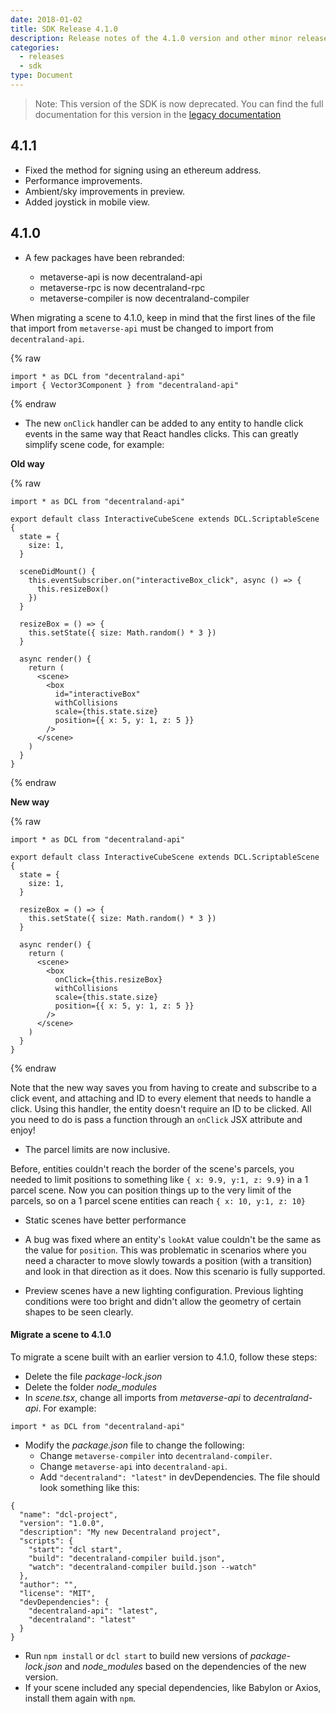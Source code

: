 ```yaml
---
date: 2018-01-02
title: SDK Release 4.1.0
description: Release notes of the 4.1.0 version and other minor releases
categories:
  - releases
  - sdk
type: Document
---
```


> Note: This version of the SDK is now deprecated. You can find the full documentation for this version in the [legacy documentation](https://docs-legacy.decentraland.org/)

## 4.1.1

- Fixed the method for signing using an ethereum address.
- Performance improvements.
- Ambient/sky improvements in preview.
- Added joystick in mobile view.

## 4.1.0

- A few packages have been rebranded:

  - metaverse-api is now decentraland-api
  - metaverse-rpc is now decentraland-rpc
  - metaverse-compiler is now decentraland-compiler

When migrating a scene to 4.1.0, keep in mind that the first lines of the file that import from `metaverse-api` must be changed to import from `decentraland-api`.

{% raw

```tsx
import * as DCL from "decentraland-api"
import { Vector3Component } from "decentraland-api"
```

{% endraw

- The new `onClick` handler can be added to any entity to handle click events in the same way that React handles clicks. This can greatly simplify scene code, for example:

**Old way**

{% raw

```tsx
import * as DCL from "decentraland-api"

export default class InteractiveCubeScene extends DCL.ScriptableScene {
  state = {
    size: 1,
  }

  sceneDidMount() {
    this.eventSubscriber.on("interactiveBox_click", async () => {
      this.resizeBox()
    })
  }

  resizeBox = () => {
    this.setState({ size: Math.random() * 3 })
  }

  async render() {
    return (
      <scene>
        <box
          id="interactiveBox"
          withCollisions
          scale={this.state.size}
          position={{ x: 5, y: 1, z: 5 }}
        />
      </scene>
    )
  }
}
```

{% endraw

**New way**

{% raw

```tsx
import * as DCL from "decentraland-api"

export default class InteractiveCubeScene extends DCL.ScriptableScene {
  state = {
    size: 1,
  }

  resizeBox = () => {
    this.setState({ size: Math.random() * 3 })
  }

  async render() {
    return (
      <scene>
        <box
          onClick={this.resizeBox}
          withCollisions
          scale={this.state.size}
          position={{ x: 5, y: 1, z: 5 }}
        />
      </scene>
    )
  }
}
```

{% endraw

Note that the new way saves you from having to create and subscribe to a click event, and attaching and ID to every element that needs to handle a click. Using this handler, the entity doesn't require an ID to be clicked. All you need to do is pass a function through an `onClick` JSX attribute and enjoy!

- The parcel limits are now inclusive.

Before, entities couldn't reach the border of the scene's parcels, you needed to limit positions to something like `{ x: 9.9, y:1, z: 9.9}` in a 1 parcel scene. Now you can position things up to the very limit of the parcels, so on a 1 parcel scene entities can reach `{ x: 10, y:1, z: 10}`

- Static scenes have better performance

- A bug was fixed where an entity's `lookAt` value couldn't be the same as the value for `position`. This was problematic in scenarios where you need a character to move slowly towards a position (with a transition) and look in that direction as it does. Now this scenario is fully supported.

- Preview scenes have a new lighting configuration. Previous lighting conditions were too bright and didn't allow the geometry of certain shapes to be seen clearly.

#### Migrate a scene to 4.1.0

To migrate a scene built with an earlier version to 4.1.0, follow these steps:

- Delete the file _package-lock.json_
- Delete the folder _node_modules_
- In _scene.tsx_, change all imports from _metaverse-api_ to _decentraland-api_. For example:

```tsx
import * as DCL from "decentraland-api"
```

- Modify the _package.json_ file to change the following:
  - Change `metaverse-compiler` into `decentraland-compiler`.
  - Change `metaverse-api` into `decentraland-api`.
  - Add `"decentraland": "latest"` in devDependencies.
    The file should look something like this:

```tsx
{
  "name": "dcl-project",
  "version": "1.0.0",
  "description": "My new Decentraland project",
  "scripts": {
    "start": "dcl start",
    "build": "decentraland-compiler build.json",
    "watch": "decentraland-compiler build.json --watch"
  },
  "author": "",
  "license": "MIT",
  "devDependencies": {
    "decentraland-api": "latest",
    "decentraland": "latest"
  }
}
```

- Run `npm install` or `dcl start` to build new versions of _package-lock.json_ and _node_modules_ based on the dependencies of the new version.
- If your scene included any special dependencies, like Babylon or Axios, install them again with `npm`.
